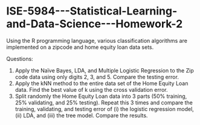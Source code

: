 # ISE-5984---Statistical-Learning-and-Data-Science---Homework-2
Using the R programming language, various classification algorithms are implemented on a zipcode and home equity loan data sets.


Questions:

1. Apply the Naïve Bayes, LDA, and Multiple Logistic Regression to the Zip code data using only digits 2, 3, and 5. Compare the testing error.
2. Apply the kNN method to the entire data set of the Home Equity Loan data. Find the best value of k using the cross validation error.
3. Split randomly the Home Equity Loan data into 3 parts (50% training, 25% validating, and 25% testing). Repeat this 3 times and compare the training, validating, and testing error of (i) the logistic regression model, (ii) LDA, and (iii) the tree model. Compare the results.
